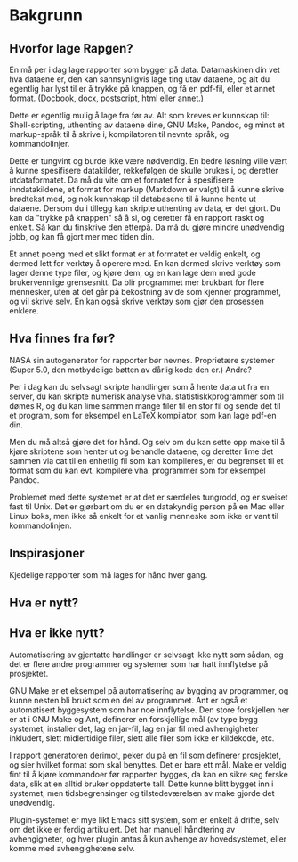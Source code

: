 # Bakgrunn #

## Hvorfor lage Rapgen? ##
En må per i dag lage rapporter som bygger på data.
Datamaskinen din vet hva dataene er, den kan sannsynligvis lage ting utav dataene, og alt du egentlig har lyst til er å trykke på knappen, og få en pdf-fil, eller et annet format. (Docbook, docx, postscript, html eller annet.)

Dette er egentlig mulig å lage fra før av. Alt som kreves er kunnskap til:
Shell-scripting, uthenting av dataene dine, GNU Make, Pandoc, og minst et markup-språk til å skrive i, kompilatoren til nevnte språk, og kommandolinjer.

Dette er tungvint og burde ikke være nødvendig. En bedre løsning ville vært å kunne spesifisere datakilder, rekkefølgen de skulle brukes i, og deretter utdataformatet. Da må du vite om et fornatet for å spesifisere inndatakildene, et format for markup (Markdown er valgt) til å kunne skrive brødtekst med, og nok kunnskap til databasene til å kunne hente ut dataene. Dersom du i tillegg kan skripte uthenting av data, er det gjort. Du kan da "trykke på knappen" så å si, og deretter få en rapport raskt og enkelt. Så kan du finskrive den etterpå. Da må du gjøre mindre unødvendig jobb, og kan få gjort mer med tiden din.

Et annet poeng med et slikt format er at formatet er veldig enkelt, og dermed lett for verktøy å operere med. En kan dermed skrive verktøy som lager denne type filer, og kjøre dem, og en kan lage dem med gode brukervennlige grensesnitt. Da blir programmet mer brukbart for flere mennesker, uten at det går på bekostning av de som kjenner programmet, og vil skrive selv. En kan også skrive verktøy som gjør den prosessen enklere.

## Hva finnes fra før? ##
NASA sin autogenerator for rapporter bør nevnes.
Proprietære systemer (Super 5.0, den motbydelige bøtten av dårlig kode den er.)
Andre?

Per i dag kan du selvsagt skripte handlinger som å hente data ut fra en server, du kan skripte numerisk analyse vha. statistiskkprogrammer som til dømes R, og du kan lime sammen mange filer til en stor fil og sende det til et program, som for eksempel en LaTeX kompilator, som kan lage pdf-en din.

Men du må altså gjøre det for hånd. Og selv om du kan sette opp make til å kjøre skriptene som henter ut og behandle dataene, og deretter lime det sammen via cat til en enhetlig fil som kan kompileres, er du begrenset til et format som du kan evt. kompilere vha. programmer som for eksempel Pandoc.

Problemet med dette systemet er at det er særdeles tungrodd, og er sveiset fast til Unix. Det er gjørbart om du er en datakyndig person på en Mac eller Linux boks, men ikke så enkelt for et vanlig menneske som ikke er vant til kommandolinjen.



## Inspirasjoner ##
Kjedelige rapporter som må lages for hånd hver gang.

## Hva er nytt? ##

## Hva er ikke nytt? ##
Automatisering av gjentatte handlinger er selvsagt ikke nytt som sådan, og det er flere andre programmer og systemer som har hatt innflytelse på prosjektet.

GNU Make er et eksempel på automatisering av bygging av programmer, og kunne nesten bli brukt som en del av programmet.
Ant er også et automatisert byggesystem som har noe innflytelse. 
Den store forskjellen her er at i GNU Make og Ant, definerer en forskjellige mål (av type bygg systemet, installer det, lag en jar-fil, lag en jar fil med avhengigheter inkludert, slett midlertidige filer, slett alle filer som ikke er kildekode, etc.

I rapport generatoren derimot, peker du på en fil som definerer prosjektet, og sier hvilket format som skal benyttes. Det er bare ett mål.
Make er veldig fint til å kjøre kommandoer før rapporten bygges, da kan en sikre seg ferske data, slik at en alltid bruker oppdaterte tall.
Dette kunne blitt bygget inn i systemet, men tidsbegrensinger og tilstedeværelsen av make gjorde det unødvendig.

Plugin-systemet er mye likt Emacs sitt system, som er enkelt å drifte, selv om det ikke er ferdig artikulert. Det har manuell håndtering av avhengigheter, og hver plugin antas å kun avhenge av hovedsystemet, eller komme med avhengighetene selv.

